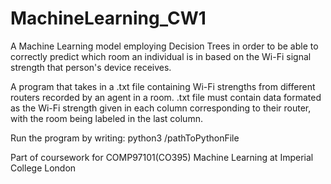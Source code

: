 # MachineLearning_CW1

A Machine Learning model employing Decision Trees in order to be able to correctly predict which room an individual is in based on the Wi-Fi signal strength that person's device receives.

A program that takes in a .txt file containing Wi-Fi strengths from different routers recorded by an agent in a room.
.txt file must contain data formated as the Wi-Fi strength given in each column corresponding to their router, with the room being labeled in the last column.

Run the program by writing:
  python3 /pathToPythonFile

Part of coursework for COMP97101(CO395) Machine Learning at Imperial College London
